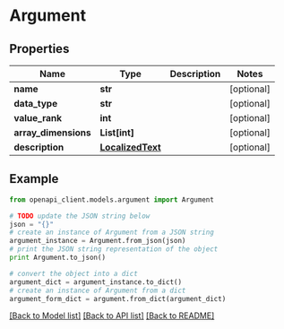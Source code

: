 # Argument


## Properties
Name | Type | Description | Notes
------------ | ------------- | ------------- | -------------
**name** | **str** |  | [optional] 
**data_type** | **str** |  | [optional] 
**value_rank** | **int** |  | [optional] 
**array_dimensions** | **List[int]** |  | [optional] 
**description** | [**LocalizedText**](LocalizedText.md) |  | [optional] 

## Example

```python
from openapi_client.models.argument import Argument

# TODO update the JSON string below
json = "{}"
# create an instance of Argument from a JSON string
argument_instance = Argument.from_json(json)
# print the JSON string representation of the object
print Argument.to_json()

# convert the object into a dict
argument_dict = argument_instance.to_dict()
# create an instance of Argument from a dict
argument_form_dict = argument.from_dict(argument_dict)
```
[[Back to Model list]](../README.md#documentation-for-models) [[Back to API list]](../README.md#documentation-for-api-endpoints) [[Back to README]](../README.md)


